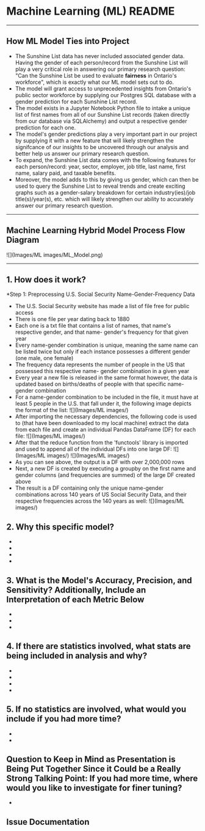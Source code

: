 # Machine Learning (ML) README
---
## How ML Model Ties into Project
* The Sunshine List data has never included associated gender data. Having the gender of each person/record from the Sunshine List will play a very critical role in answering our primary research question: "Can the Sunshine List be used to evaluate **fairness** in Ontario's workforce", which is exactly what our ML model sets out to do.
* The model will grant access to unprecedented insights from Ontario's public sector workforce by supplying our Postgres SQL database with a gender prediction for each Sunshine List record.
* The model exists in a Jupyter Notebook Python file to intake a unique list of first names from all of our Sunshine List records (taken directly from our database via SQLAlchemy) and output a respective gender prediction for each one.
* The model's gender predictions play a very important part in our project by supplying it with a new feature that will likely strengthen the signifcance of our insights to be uncovered through our analysis and better help us answer our primary research question. 
* To expand, the Sunshine List data comes with the following features for each person/record: year, sector, employer, job title, last name, first name, salary paid, and taxable benefits. 
* Moreover, the model adds to this by giving us gender, which can then be used to query the Sunshine List to reveal trends and create exciting graphs such as a gender-salary breakdown for certain industry(ies)/job title(s)/year(s), etc. which will likely strengthen our ability to accurately answer our primary research question. 

---
## Machine Learning Hybrid Model Process Flow Diagram
![](Images/ML images/ML_Model.png)

---
## 1. How does it work?
*Step 1: Preprocessing U.S. Social Security Name-Gender-Frequency Data
  * The U.S. Social Security website has made a list of file free for public access
  * There is one file per year dating back to 1880
  * Each one is a txt file that contains a list of names, that name's respective gender, and that name-     gender's frequency for that given year
  * Every name-gender combination is unique, meaning the same name can be listed twice but only if each     instance possesses a different gender (one male, one female)
  * The frequency data represents the number of people in the US that possessed this respective name-       gender combination in a given year
  * Every year a new file is released in the same format however, the data is updated based on               births/deaths of people with that specific name-gender combination
  * For a name-gender combination to be included in the file, it must have at least 5 people in the U.S.     that fall under it, the following image depicts the format of the list: 
![](Images/ML images/)
  * After importing the necessary dependencies, the following code is used to (that have been downloaded     to my local machine) extract the data from each file and create an individual Pandas DataFrame (DF) for       each file: 
![](Images/ML images/)
  * After that the reduce function from the 'functools' library is imported and used to append all of       the individual DFs into one large DF: 
![](Images/ML images/)
![](Images/ML images/)
  * As you can see above, the output is a DF with over 2,000,000 rows
  * Next, a new DF is created by executing a groupby on the first name and gender columns (and               frequencies are summed) of the large DF created above
  * The result is a DF containing only the unique name-gender combinations across 140 years of US Social     Security Data, and their respective frequencies across the 140 years as well:
![](Images/ML images/)
## 2. Why this specific model?
*
*
*
*

## 3. What is the Model's Accuracy, Precision, and Sensitivity? Additionally, Include an Interpretation of each Metric Below
*
*
*

## 4. If there are statistics involved, what stats are being included in analysis and why?
*
*
*
*

## 5. If no statistics are involved, what would you include if you had more time?
*
*

## Question to Keep in Mind as Presentation is Being Put Together Since it Could be a Really Strong Talking Point: If you had more time, where would you like to investigate for finer tuning?
*

## Issue Documentation
